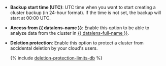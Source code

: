 * **Backup start time (UTC)**: UTC time when you want to start creating a cluster backup (in 24-hour format). If the time is not set, the backup will start at 00:00 UTC.

* **Access from {{ datalens-name }}**: Enable this option to be able to analyze data from the cluster in [{{ datalens-full-name }}](../../../datalens/concepts/index.md).

* **Deletion protection**: Enable this option to protect a cluster from accidental deletion by your cloud's users.

    {% include [deletion-protection-limits-db](../../mdb/deletion-protection-limits-db.md) %}

